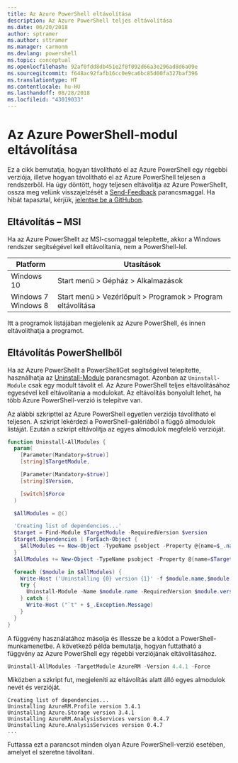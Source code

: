 ```yaml
---
title: Az Azure PowerShell eltávolítása
description: Az Azure PowerShell teljes eltávolítása
ms.date: 06/20/2018
author: sptramer
ms.author: sttramer
ms.manager: carmonm
ms.devlang: powershell
ms.topic: conceptual
ms.openlocfilehash: 92af0fdd8db451e2f0f092d66a3e296ad8d6a09e
ms.sourcegitcommit: f648ac92fafb16cc0e9ca6bc85d00fa327baf396
ms.translationtype: HT
ms.contentlocale: hu-HU
ms.lasthandoff: 08/28/2018
ms.locfileid: "43019033"
---
```

# <a name="uninstall-the-azure-powershell-module"></a>Az Azure PowerShell-modul eltávolítása

Ez a cikk bemutatja, hogyan távolítható el az Azure PowerShell egy régebbi verziója, illetve hogyan távolítható el az Azure PowerShell teljesen a rendszerből. Ha úgy döntött, hogy teljesen eltávolítja az Azure PowerShellt, ossza meg velünk visszajelzését a [Send-Feedback](/powershell/module/azurerm.profile/send-feedback) parancsmaggal.
Ha hibát tapasztal, kérjük, [jelentse be a GitHubon](https://github.com/azure/azure-powershell/issues).

## <a name="uninstall-msi"></a>Eltávolítás – MSI

Ha az Azure PowerShellt az MSI-csomaggal telepítette, akkor a Windows rendszer segítségével kell eltávolítania, nem a PowerShell-lel.

| Platform | Utasítások |
|----------|--------------|
| Windows 10 | Start menü > Gépház > Alkalmazások |
| Windows 7 </br>Windows 8 | Start menü > Vezérlőpult > Programok > Program eltávolítása |

Itt a programok listájában megjelenik az Azure PowerShell, és innen eltávolíthatja a programot.

## <a name="uninstall-from-powershell"></a>Eltávolítás PowerShellből

Ha az Azure PowerShellt a PowerShellGet segítségével telepítette, használhatja az [Uninstall-Module](/powershell/module/powershellget/uninstall-module) parancsmagot. Azonban az `Uninstall-Module` csak egy modult távolít el. Az Azure PowerShell teljes eltávolításához egyesével kell eltávolítania a modulokat. Az eltávolítás bonyolult lehet, ha több Azure PowerShell-verzió is telepítve van.

Az alábbi szkripttel az Azure PowerShell egyetlen verziója távolítható el teljesen. A szkript lekérdezi a PowerShell-galériából a függő almodulok listáját. Ezután a szkript eltávolítja az egyes almodulok megfelelő verzióját.

```powershell
function Uninstall-AllModules {
  param(
    [Parameter(Mandatory=$true)]
    [string]$TargetModule,

    [Parameter(Mandatory=$true)]
    [string]$Version,

    [switch]$Force
  )

  $AllModules = @()

  'Creating list of dependencies...'
  $target = Find-Module $TargetModule -RequiredVersion $version
  $target.Dependencies | ForEach-Object {
    $AllModules += New-Object -TypeName psobject -Property @{name=$_.name; version=$_.requiredversion}
  }
  $AllModules += New-Object -TypeName psobject -Property @{name=$TargetModule; version=$Version}

  foreach ($module in $AllModules) {
    Write-Host ('Uninstalling {0} version {1}' -f $module.name,$module.version)
    try {
      Uninstall-Module -Name $module.name -RequiredVersion $module.version -Force:$Force -ErrorAction Stop
    } catch {
      Write-Host ("`t" + $_.Exception.Message)
    }
  }
}
```

A függvény használatához másolja és illessze be a kódot a PowerShell-munkamenetbe. A következő példa bemutatja, hogyan futtatható a függvény az Azure PowerShell egy régebbi verziójának eltávolításához.

```powershell
Uninstall-AllModules -TargetModule AzureRM -Version 4.4.1 -Force
```

Miközben a szkript fut, megjeleníti az eltávolítás alatt álló egyes almodulok nevét és verzióját.

```output
Creating list of dependencies...
Uninstalling AzureRM.Profile version 3.4.1
Uninstalling Azure.Storage version 3.4.1
Uninstalling AzureRM.AnalysisServices version 0.4.7
Uninstalling Azure.AnalysisServices version 0.4.7
...
```

Futtassa ezt a parancsot minden olyan Azure PowerShell-verzió esetében, amelyet el szeretne távolítani.
